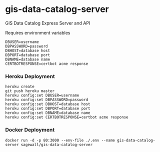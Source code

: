 # gis-data-catalog-server
GIS Data Catalog Express Server and API

Requires environment variables
```
DBUSER=username
DBPASSWORD=password
DBHOST=database host
DBPORT=database port
DBNAME=database name
CERTBOTRESPONSE=certbot acme response
```

### Heroku Deployment
```
heroku create
git push heroku master
heroku config:set DBUSER=username
heroku config:set DBPASSWORD=password
heroku config:set DBHOST=database host
heroku config:set DBPORT=database port
heroku config:set DBNAME=database name
heroku config:set CERTBOTRESPONSE=certbot acme response
```

### Docker Deployment
```
docker run -d -p 80:3000 --env-file ./.env --name gis-data-catalog-server sagewall/gis-data-catalog-server
```